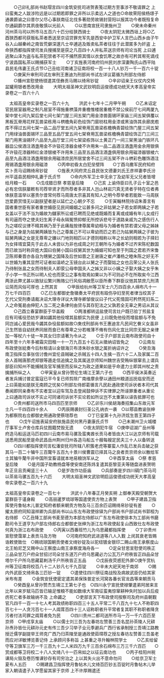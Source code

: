 <!-- { "loadSidebar": true } -->
　　○己卯礼部尚书赵瑁言四川金筑安抚司进贺表笺过期方至事涉不敬请罪之  上曰蛮夷之人跋涉险远是以过期若即罪之非所以示柔远人之道也○命故荣阳侯杨璟子通袭爵谕之曰昔尔父尽心事朕南征北伐多著勋劳故锡封营阳以报其功今者既殁复命尔通嗣爵尔其夙夜敬慎以光前人
　　○以思南宣抚司隶施州卫
　　○癸未命秦州河州茶马司以所市马五百六十匹分给狭西骑士
　　○夜太阴犯太微西垣上将○乙酉狭西都司获贩私茶者悉送至京诏贷罪充军先是西安中护卫军人言巴山西乡由子午谷入山越秦岭之南皆荒僻深邃凡士卒逋逃及贩卖私茶者往往于此潜匿多为奸盗  上命狭西都指挥使司发兵搜捕至是获之凡百四十人并私茶送京师有司论当死  上曰逋逃聚山泽为盗与私茶犯禁者不可不捕然原其情以衣食饥寒之故亦有可矜其宥死谪戍宁波昌国私茶以赐捕获军士
　　○丁亥旌表河南府钧州民刘彦深妻陶氏山西平陆县民毛伟妻王氏贞节○己丑给河南诸卫征南将校一百一十八人钞万一千一百六十锭
　　○庚寅升审刑司试左审刑王惠迪为刑部尚书试左详议葛循为刑部左侍郎
　　○播州宣慰使杨铿遣其侄彝贡马赐以绮帛钞锭
　　○辛卯诏亲王仪仗内交椅盆罐用银者悉改用金
　　大明太祖圣神文武钦明启运俊德成功统天大孝高皇帝实录卷之一百六十八


　太祖高皇帝实录卷之一百六十九
　　洪武十七年十二月甲午朔
　　○乙未诏定官民居室器用之制凡居室不得施重栱藻井重檐惟楼居重檐不禁公侯前厅七间两厦九架中堂七间九架后堂七间七架门屋三间五架门用金漆兽面锡环家庙三间五架俱覆以黑板瓦脊用花样瓦兽梁栋用斗栱檐角彩色绘饰门窗枋柱用金漆或黑油饰其余廊庑庖库不得过五间七架一品二品厅堂五间九架脊用瓦兽梁栋檐桷青碧绘饰门屋三间五架门用绿油兽面锡环三品至五品厅堂五间七架脊用瓦兽梁栋檐桷青碧绘饰正门三间三架门用黑油锡环六品至九品厅堂三间七架梁栋饰以土黄正门一间三架黑油门铁环凡器皿公侯酒注酒盏用金不许钑花漆器金棱不许用朱一品二品酒注酒盏用金余用银俱不许钑花漆器柿红金漆银棱不许用朱三品至五品酒注酒盏俱用银余用磁漆器银棱六品至九品酒注酒盏用银余用磁漆庶民所居堂舍不过三间五架不许斗栱彩色雕饰酒注用锡酒盏用银余用磁漆
　　○丙申初昏太白犯垒壁阵　　○丁酉乌撒军民府知府实卜贡马诏赐绮帛钞锭
　　○旌表大同府灵丘县民张文德妻刘氏王彦祥妻李氏汾州平遥县民相仲礼妻于氏贞节
　　○命内外军卫士卒无余丁及幼军无父兄者皆增给月粮一石
　　○戊戌腊日祭  孝慈皇后陵
　　○己亥  上谕侍臣曰孔子云十室之邑必有忠信朕屡敕有司荐举贤才而所荐者多非其人岂山林岩穴真无贤者乎特在位者弗体朕意滥举以塞责尔昔常何荐马周唐太宗喜其有知人之明今荐举者若能致一马周朕岂爱爵赏惜无以副朕望者是以延伫之心朝夕不忘
　　○壬寅翰林院待诏朱善言有国者重世臣有家者重世婚臣见民间婚姻之讼甚多问之非姑舅之子若女即两姨之子若女盖以于法不当为婚故为讎家所讼或已聘而见绝或既婚而复离或成婚有年儿女成行有司逼而夺之使夫妇生离子母永隔冤愤抑郁无所控诉悲号于道路亲戚为之感伤行人为之嗟叹议律不精其祸乃至于此痛哉按律尊属卑幼相与为婚者有禁若谓父母之姊妹与己之身是为姑舅两姨皆为己之尊属己不可以卑幼而匹之若己为姑舅两姨之子彼为姑舅两姨之女是无尊卑之嫌以门地则相匹以才德则相称以年之长幼则相若为子择妇为女择壻宜莫先于此古人未尝以为非也成周之时王朝所与为婚者不过齐宋陈杞数国而已故当时称异姓大国曰伯舅小国曰叔舅其世为婚姻可知也至于列国之君若齐宋鲁卫陈郑秦晋亦各自为甥舅之国降及后世如晋之王谢唐之崔卢潘杨之睦朱陈之好无不以世婚为重其显然可证者如温峤之玉镜台此以舅之子而娶姑之女也吕荣公夫人张氏乃待制张昷之女而待制夫人即荥公母申国夫人之姊又非以小姨之子娶大姨之女乎朱子小学一书正所以明人伦也而荥公之事有取焉如果以为不可则必不在所取矣今江西两浙此弊尤甚以致狱讼繁兴贿赂公行风俗凋敝愿以臣所奏下群臣议弛其禁庶几刑清讼简而风俗可厚也  上然其言
　　○甲辰给杭州等卫军士六万四百余人绵布凡十一万七千四百匹
　　○乙巳左都御史詹徽奏太平府民有殴伤孕妇至死者律当绞其子乞代父受刑奏请裁决诏大理寺详议大理寺卿邹俊议曰子代父死情固可矜然死妇系二人之命冤曷由伸犯人当二死之条律何由贷与其存犯法之父孰若全无辜之男诏从其议
　　○己酉立春宴群臣于华盖殿
　　○两淮都转运盐使司言灶户既已验丁煎盐复应有司徭役恐妨岁课如蠲其他役增其盐额实为民便  上曰既免他役而增盐额与不免同岂诚心爱民哉今蠲其杂役盐额如故○庚戌刑部尚书王惠迪言凡民间乞餋义女虽非己生然皆自幼抚养同居而食已有尊卑之分若帷薄不脩有伤风化宜比同宗无服之亲律加一等杖六十徒一年其女归宗请著为令从之
　　○壬子户部言云南布政使司自十四年至十六年多被霜灾田租一十一万九百五十石无从徵纳诏皆免之
　　○云南左布政使张紞奏今后秋租请以金银海贝布漆朱砂水银之属折纳诏许之
　　○癸丑海南卫指挥佥事张信讨儋州宜伦县贼破之杀贼五十四人生擒一百六十二人及家属二百余人首贼唐那虎郑银等遁走信追擒之及其属送京师知州魏世吉受贿纵银窜去上谓兵部臣曰知州不能捕贼及官军捕至而反纵之为政之道果如是乎命遣力士即其州杖之责擒捕所纵之人
　　○甲寅皇从曾孙赞伦生靖江王第六子也
　　○西平侯沐英奏近者发兵捕讨普定蛮寇已平今复已师剪除广南维摩余孽以通田州粮道巡抚临安而还  上曰英能如是朕无南顾之忧矣○刑部左侍郎葛循言凡民赴通政使司诉状者本司代其奏闻即同亲奏有不实者宜以迎车驾及击登闻鼓伸诉不实律罪之所诬罪重者从重论  上曰通政司诉状不实止可同诸司诉状不实论若如所议岂不太重第以诬告抵罪可也
　　○贵州都司送所市马四百匹至京师
　　○乙卯东川侯胡海奏招集山东故元军士凡一千四百四十余人
　　○丙辰赐袭封衍圣公孔纳衣一袭　○以鄠县教谕张绅为都察院右佥都御史用通政使蔡瑄荐也
　　○丁巳皇第十九孙济炫生晋王第四子也
　　○戊午诏旌表延安府肤施县民何黑丹妻康氏贞节
　　○己未潮州卫火城楼厅事军士卢舍仓库兵仗图籍焚毁无遗
　　○夜太阴犯牛宿　○庚申诏湖广岳州等府造马船运送马匹初四川云南市易马骡及蛮夷酋长贡马者皆由大江以达京师有司载送悉用民船至是命武昌岳州荆州归州各造马船五十艘每艘定民夫三十人以备转送
　　○四川都指挥使司言松潘安抚司所辖八积簇老虎等寨蛮人作乱已发兵击破之获其马一百二十犏牛三百氂牛五百九十景川侯曹震已择其马之良者贡京师余以散给军士其犏牛氂牛非中国所宜畜请就本地易粮饷军从之
　　○辛酉享太庙　○祭  孝慈皇后陵
　　○是月国子助教杨盘等使安南还陈炜复遣其臣黎亚夫等随盘进表贺明年正旦且贡阉竖三十人
　　○是岁改作功臣庙
　　○兵部奏是岁四川碉门茶马司以茶易马骡五百九十六匹
　　大明太祖圣神文武钦明启运俊德成功统天大孝高皇帝实录卷之一百六十九



太祖高皇帝实录卷之一百七十
　　洪武十八年春正月癸亥朔  上御奉天殿受朝贺大宴群臣于谨身殿
　　○高丽暹罗琉球等国遣使贡方物上表贺
　　○甲子建昌卫指挥使月鲁帖木儿普定知府者额来朝贡方物及马三百余匹诏赐绮帛钞锭有差
　　○擢太原府同知温祥卿为兵部尚书以山东左布政使徐铎为户部尚书户部试尚书郭桓为右侍郎　○乙丑降工部尚书麦至德为本部左侍郎以广东左布政使徐本为工部尚书磨勘司令王道亨为户部左侍郎右佥都御史张绅为浙江左布政使起复山西致仕左布政使何真为浙江右布政使
　　○丙寅以西番班竹儿为乌思藏都指挥使
　　○丁卯贵州宣慰使霭翠上表贡马及方物
　　○河南府知府武进道等八人入觐  上闵其衰老皆赐诰敕使致仕　○赐琉球国朝贡使者文绮钞锭及以驼纽镀金银印二赐山南王承察度山北王帕尼芝又赐中山王察度山南王承察度海舟各一
　　○定朵甘思宣慰使司秩正三品朵甘万户府朵甘招讨司朵甘东道万户府乌思藏必力公瓦万户府秩皆正四品朵甘塔尔千户所乌思藏葛剌汤千户所秩皆正五品
　　○戊辰夜荧惑犯外屏○庚午赏杭州等卫征南将校百八十二人钞凡七千九百锭
　　○辛未大祀天地于南郊
　　○赐内外武臣文绮帛各三匹钞一锭
　　○遣使往四川祭征南战殁及病故武臣仍给其家米布有差
　　○金筑安抚使密定遣其弟保珠普定长河窝各番长官龙昌等来朝贡马
　　○癸酉皇从曾孙赞杰生靖江王第七子也　○四川永宁宣抚使禄肇遣弟阿居来言比年以来岁赋马匹皆已输足惟粮不能如数缘大军南征蛮夷惊窜耕种失时加以兵后疫疠死亡者多故输纳不及  上命蠲之
　　○吏部言天下布政使司按察司及府州县朝觐官凡四千一百一十七人考其政绩称职四百三十五人平常二千八百九十七人不称职四百七十一人贪污百七十一人阘茸百四十三人诏称职者升平常者复其职不称职者降贪污者付法司罪之阘茸者免为民
　　○四川贵州二都司送所市马一万一千六百匹至京师　○甲戌享太庙
　　○以儒士刘三吾为左春坊左赞善三吾名昆孙茶陵人兄耕孙焘孙皆仕元耕孙元史有传三吾少习举子业元季避兵广西行省承制授三吾靖江路教授迁儒学副提举王师克广西乃归茶陵至是通政使茹瑺荐之授左春坊左赞善三吾虽老而应对详敏博览善记侍  上承顾问多称旨  上甚重之寻升翰林院学士
　　○乙亥给留守等卫旗军三万一千三百九十二人米四万九千三百余石绵布三万三千六百匹　　○赏成都等卫将校二十八人文绮八十一匹帛如之以征云南功也
　　○丙子桂阳州税课局火毁及卷历惟课钞存有司穷治之  上以其失火出不意命勿问
　　○给京卫军士夏布人五匹
　　○赐建昌卫指挥使月鲁帖木儿文绮百匹钞五百锭时月鲁帖木儿举家入朝请遣子入学愿留其家于京师  上不许厚赐遣还
